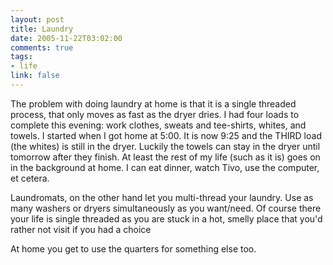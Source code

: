 ```yaml
--- 
layout: post
title: Laundry
date: 2005-11-22T03:02:00
comments: true
tags:
- life
link: false
---
```

The problem with doing laundry at home is that it is a single threaded process, that only moves as fast as the dryer dries. I had four loads to complete this evening: work clothes, sweats and tee-shirts, whites, and towels. I started when I got home at 5:00. It is now 9:25 and the THIRD load (the whites) is still in the dryer. Luckily the towels can stay in the dryer until tomorrow after they finish. At least the rest of my life (such as it is) goes on in the background at home. I can eat dinner, watch Tivo, use the computer, et cetera.

Laundromats, on the other hand let you multi-thread your laundry. Use as many washers or dryers simultaneously as you want/need. Of course there your life is single threaded as you are stuck in a hot, smelly place that you'd rather not visit if you had a choice

At home you get to use the quarters for something else too.
